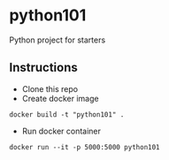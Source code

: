 # python101

Python project for starters

## Instructions

- Clone this repo
- Create docker image
```
docker build -t "python101" .
```
- Run docker container
```
docker run --it -p 5000:5000 python101
```